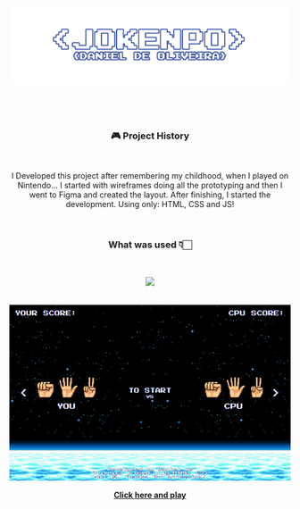 <img src="./assets/img/capa-readme.png"/>

#

<br>
<h3 align="center">🎮 Project History</h3>
<br>
 
<p align="center">I Developed this project after remembering my childhood, when I played on Nintendo... I started with wireframes doing all the prototyping and then I went to Figma and created the layout. After finishing, I started the development. Using only: HTML, CSS and JS!</p>

<br>

<h3 align="center">What was used 👇🏻</h3>

<br>

<p align="center">
  <a href="https://skillicons.dev">
    <img src="https://skillicons.dev/icons?i=html,css,js,figma" width="130px"/>
  </a>
</p>

<br>
<img src="./assets/img/capa-projeto.png" />
<br>

<p align="center">
 <b>
<a href="https://game-jokenpo.surge.sh/" target="_blank">Click here and play</a>
 </b>
</p>
